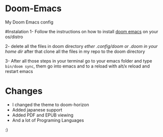 # Doom-Emacs
My Doom Emacs config

#Instalation
1- Follow the instructions on how to install [doom emacs](https://github.com/doomemacs/doomemacs) on your os/distro

2- delete all the files in doom directory *ether .config/doom or .doom in your home dir* after that clone all the files in my repo to the doom directory

3- After all those steps in your terminal go to your emacs folder and type `bin/doom sync`, them go into emacs and to a reload with alt/x reload and restart emacs

# Changes

- I changed the theme to doom-horizon
- Added japanese support
- Added PDF and EPUB viewing
- And a lot of Programing Languages

:)
